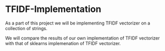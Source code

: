 # TFIDF-Implementation

As a part of this project we will be implementing TFIDF vectorizer on a collection of strings.

We will compare the results of our own implementation of TFIDF vectorizer with that of sklearns implemenation of TFIDF vectorizer.
